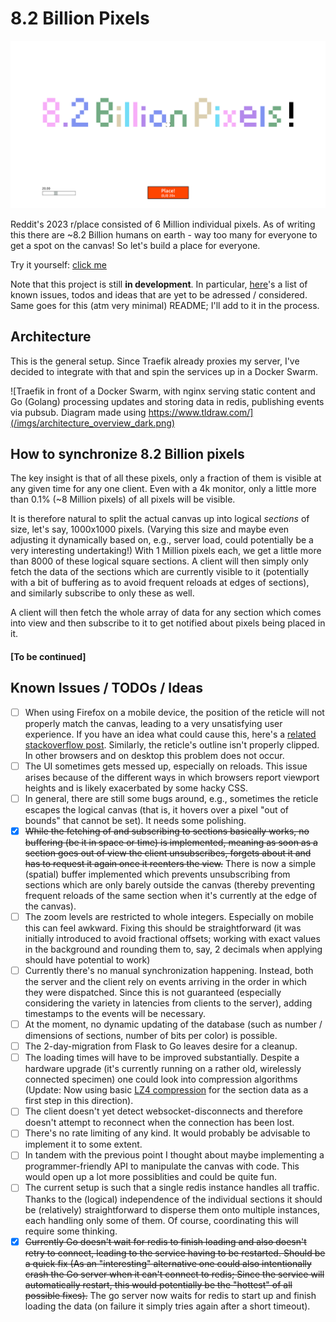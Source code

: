 # 8.2 Billion Pixels

![Screenshot of the website. "8.2 Billion Pixels" has been written as pixel art on the canvas in various pastel colors](/imgs/example_screenshot.png)

Reddit's 2023 r/place consisted of 6 Million individual pixels. As of writing this there are ~8.2 Billion humans on earth - way too many for everyone to get a spot on the canvas! So let's build a place for everyone.

Try it yourself: [click me](https://bipix.m-amthor.com)

Note that this project is still **in development**. In particular, [here](#known-issues--todos--ideas)'s a list of known issues, todos and ideas that are yet to be adressed / considered. Same goes for this (atm very minimal) README; I'll add to it in the process.

## Architecture

This is the general setup. Since Traefik already proxies my server, I've decided to integrate with that and spin the services up in a Docker Swarm.

![Traefik in front of a Docker Swarm, with nginx serving static content and Go (Golang) processing updates and storing data in redis, publishing events via pubsub. Diagram made using https://www.tldraw.com/](/imgs/architecture_overview_dark.png)

## How to synchronize 8.2 Billion pixels

The key insight is that of all these pixels, only a fraction of them is visible at any given time for any one client. Even with a 4k monitor, only a little more than 0.1% (~8 Million pixels) of all pixels will be visible.

It is therefore natural to split the actual canvas up into logical _sections_ of size, let's say, 1000x1000 pixels. (Varying this size and maybe even adjusting it dynamically based on, e.g., server load, could potentially be a very interesting undertaking!) With 1 Million pixels each, we get a little more than 8000 of these logical square sections. A client will then simply only fetch the data of the sections which are currently visible to it (potentially with a bit of buffering as to avoid frequent reloads at edges of sections), and similarly subscribe to only these as well.

A client will then fetch the whole array of data for any section which comes into view and then subscribe to it to get notified about pixels being placed in it.

#### [To be continued]

## Known Issues / TODOs / Ideas

-   [ ] When using Firefox on a mobile device, the position of the reticle will not properly match the canvas, leading to a very unsatisfying user experience. If you have an idea what could cause this, here's a [related stackoverflow post](https://stackoverflow.com/questions/79057124/canvas-content-escapes-canvas-on-mobile-in-firefox). Similarly, the reticle's outline isn't properly clipped. In other browsers and on desktop this problem does not occur.
-   [ ] The UI sometimes gets messed up, especially on reloads. This issue arises because of the different ways in which browsers report viewport heights and is likely exacerbated by some hacky CSS.
-   [ ] In general, there are still some bugs around, e.g., sometimes the reticle escapes the logical canvas (that is, it hovers over a pixel "out of bounds" that cannot be set). It needs some polishing.
-   [x] ~~While the fetching of and subscribing to sections basically works, no buffering (be it in space or time) is implemented, meaning as soon as a section goes out of view the client unsubscribes, forgets about it and has to request it again once it reenters the view.~~ There is now a simple (spatial) buffer implemented which prevents unsubscribing from sections which are only barely outside the canvas (thereby preventing frequent reloads of the same section when it's currently at the edge of the canvas).
-   [ ] The zoom levels are restricted to whole integers. Especially on mobile this can feel awkward. Fixing this should be straightforward (it was initially introduced to avoid fractional offsets; working with exact values in the background and rounding them to, say, 2 decimals when applying should have potential to work)
-   [ ] Currently there's no manual synchronization happening. Instead, both the server and the client rely on events arriving in the order in which they were dispatched. Since this is not guaranteed (especially considering the variety in latencies from clients to the server), adding timestamps to the events will be necessary.
-   [ ] At the moment, no dynamic updating of the database (such as number / dimensions of sections, number of bits per color) is possible.
-   [ ] The 2-day-migration from Flask to Go leaves desire for a cleanup.
-   [ ] The loading times will have to be improved substantially. Despite a hardware upgrade (it's currently running on a rather old, wirelessly connected specimen) one could look into compression algorithms (Update: Now using basic [LZ4 compression](https://github.com/lz4/lz4) for the section data as a first step in this direction).
-   [ ] The client doesn't yet detect websocket-disconnects and therefore doesn't attempt to reconnect when the connection has been lost.
-   [ ] There's no rate limiting of any kind. It would probably be advisable to implement it to some extent.
-   [ ] In tandem with the previous point I thought about maybe implementing a programmer-friendly API to manipulate the canvas with code. This would open up a lot more possiblities and could be quite fun.
-   [ ] The current setup is such that a single redis instance handles all traffic. Thanks to the (logical) independence of the individual sections it should be (relatively) straightforward to disperse them onto multiple instances, each handling only some of them. Of course, coordinating this will require some thinking.
-   [x] ~~Currently Go doesn't wait for redis to finish loading and also doesn't retry to connect, leading to the service having to be restarted. Should be a quick fix (As an "interesting" alternative one could also intentionally crash the Go server when it can't connect to redis; Since the service will automatically restart, this would potentially be the "hottest" of all possible fixes).~~ The go server now waits for redis to start up and finish loading the data (on failure it simply tries again after a short timeout). 
